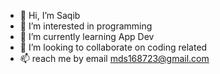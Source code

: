 - 👋 Hi, I’m Saqib
- 👀 I’m interested in programming
- 🌱 I’m currently learning App Dev
- 💞️ I’m looking to collaborate on coding related
- 📫 reach me by email mds168723@gmail.com

<!---
freak303/freak303 is a ✨ special ✨ repository because its `README.md` (this file) appears on your GitHub profile.
You can click the Preview link to take a look at your changes.
--->
